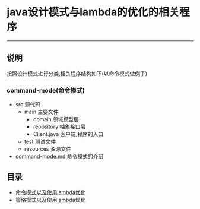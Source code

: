# java设计模式与lambda的优化的相关程序
---
## 说明
按照设计模式进行分类,相关程序结构如下(以命令模式做例子)
### command-mode(命令模式)
- src 源代码
    - main 主要文件
        - domain 领域模型层
        - repository 抽象接口层
        - Client.java 客户端,程序的入口
    - test 测试文件
    - resources 资源文件
- command-mode.md 命令模式的介绍

## 目录
- [命令模式以及使用lambda优化](https://github.com/xhyrzldf/design-patterns/blob/master/command-mode/command-mode.md)
- [策略模式以及使用lambda优化](https://github.com/xhyrzldf/design-patterns/blob/master/strategy-mode/strategy-mode.md)